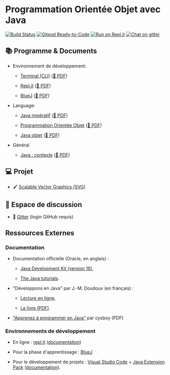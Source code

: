 
Programmation Orientée Objet avec Java
================================================================================

[![Build Status](https://github.com/boisgera/POO-Java/workflows/main/badge.svg)](https://github.com/boisgera/POO-Java/actions)
[![Gitpod Ready-to-Code](https://img.shields.io/badge/Gitpod-open-blue.svg?logo=gitpod)](https://gitpod.io/#https://github.com/boisgera/POO-Java)
[![Run on Repl.it](https://img.shields.io/badge/Repl.it-open-blue.svg?logo=repl-dot-it&logoColor=white)](https://repl.it/github/boisgera/POO-Java)
[![Chat on gitter](https://img.shields.io/badge/Gitter-chat-blue.svg?logo=gitter)](https://gitter.im/POO-Java/community#)


## 📚 Programme & Documents 
 
  - Environnement de développement:

    - [Terminal (CLI)](https://boisgera.github.io/POO-Java/Compilation-Exécution-Archivage.html)
    ([📗 PDF](https://boisgera.github.io/POO-Java/Compilation-Exécution-Archivage.pdf))

    - [Repl.it](https://boisgera.github.io/POO-Java/Environnement.html) 
      ([📗 PDF](https://boisgera.github.io/POO-Java/Environnement.pdf))

    - [BlueJ](https://boisgera.github.io/POO-Java/BlueJ.html) 
      ([📗 PDF](https://boisgera.github.io/POO-Java/BlueJ.pdf))



  - Language:

    - [Java impératif](https://boisgera.github.io/POO-Java/Java-first-steps.html)
      ([📗 PDF](https://boisgera.github.io/POO-Java/Java-first-steps.pdf))

    - [Programmation Orientée Objet](https://boisgera.github.io/POO-Java/POO.html) ([📗 PDF](https://boisgera.github.io/POO-Java/POO.pdf))

    - [Java objet](https://boisgera.github.io/POO-Java/Java-avance.html)
      ([📗 PDF](https://boisgera.github.io/POO-Java/Java-avance.pdf))

  - Général

    - [Java : contexte](https://boisgera.github.io/POO-Java/Java%20aujourd'hui.html) 
      ([📗 PDF](https://boisgera.github.io/POO-Java/Java%20aujourd'hui.pdf))



<!--
  - [Extension Projet](https://boisgera.github.io/POO-Java/Projet.html)
    ([📗 PDF](https://boisgera.github.io/POO-Java/Projet.pdf))
-->

## 💻 Projet

  - 🖌 [Scalable Vector Graphics (SVG)](projet)

## 💬 Espace de discussion

  - 💬 [Gitter](https://gitter.im/POO-Java/community#) (login GitHub requis)
 
## Ressources Externes

### Documentation 

  - Documentation officielle (Oracle, en anglais) :
   
      - [Java Development Kit (version 16)](https://docs.oracle.com/en/java/javase/16/),

      - [The Java tutorials](https://docs.oracle.com/javase/tutorial/).


  - "Développons en Java" par J.-M. Doudoux (en français) :
  
    - [Lecture en ligne](http://www.jmdoudoux.fr/java/dej/index.htm), 
    
    - [Le livre (PDF)](http://jmdoudoux.fr/java/dej/dej_2_20.pdf).

  - ["Apprenez à programmer en Java"](http://user.oc-static.com/pdf/10601-apprenez-a-programmer-en-java.pdf)  par cysboy (PDF)
  

### Environnements de développement

  - En ligne : [repl.it](https://repl.it) ([documentation](https://docs.repl.it/))
  
  - Pour la phase d'apprentissage : [BlueJ](https://www.bluej.org/)

  - Pour le développement de projets : [Visual Studio Code](https://code.visualstudio.com/) + [Java Extension Pack](https://marketplace.visualstudio.com/items?itemName=vscjava.vscode-java-pack) ([documentation](https://code.visualstudio.com/docs/languages/java)).
